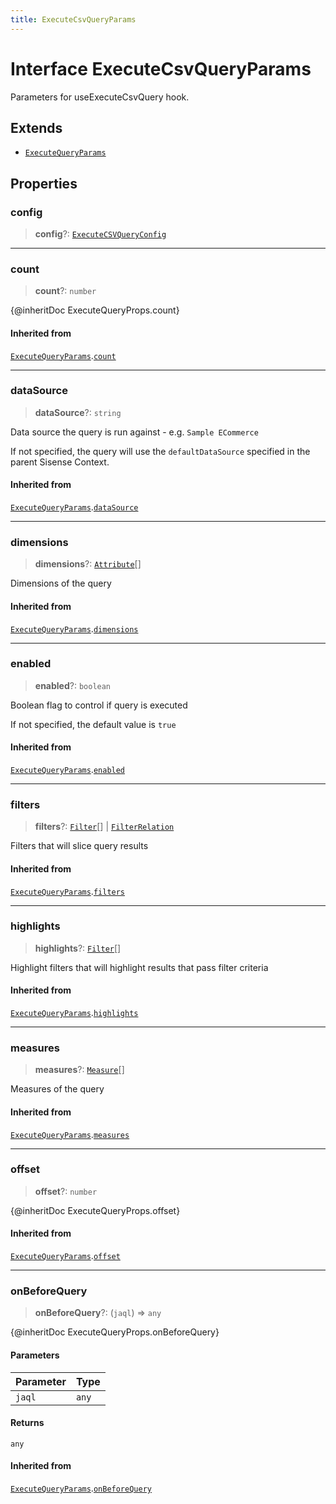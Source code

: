```yaml
---
title: ExecuteCsvQueryParams
---
```


# Interface ExecuteCsvQueryParams

Parameters for useExecuteCsvQuery hook.

## Extends

- [`ExecuteQueryParams`](interface.ExecuteQueryParams-2.md)

## Properties

### config

> **config**?: [`ExecuteCSVQueryConfig`](../../sdk-ui/type-aliases/type-alias.ExecuteCSVQueryConfig.md)

***

### count

> **count**?: `number`

{@inheritDoc ExecuteQueryProps.count}

#### Inherited from

[`ExecuteQueryParams`](interface.ExecuteQueryParams-2.md).[`count`](interface.ExecuteQueryParams-2.md#count)

***

### dataSource

> **dataSource**?: `string`

Data source the query is run against - e.g. `Sample ECommerce`

If not specified, the query will use the `defaultDataSource` specified in the parent Sisense Context.

#### Inherited from

[`ExecuteQueryParams`](interface.ExecuteQueryParams-2.md).[`dataSource`](interface.ExecuteQueryParams-2.md#datasource)

***

### dimensions

> **dimensions**?: [`Attribute`](../../sdk-data/interfaces/interface.Attribute.md)[]

Dimensions of the query

#### Inherited from

[`ExecuteQueryParams`](interface.ExecuteQueryParams-2.md).[`dimensions`](interface.ExecuteQueryParams-2.md#dimensions)

***

### enabled

> **enabled**?: `boolean`

Boolean flag to control if query is executed

If not specified, the default value is `true`

#### Inherited from

[`ExecuteQueryParams`](interface.ExecuteQueryParams-2.md).[`enabled`](interface.ExecuteQueryParams-2.md#enabled)

***

### filters

> **filters**?: [`Filter`](../../sdk-data/interfaces/interface.Filter.md)[] \| [`FilterRelation`](../../sdk-data/interfaces/interface.FilterRelation.md)

Filters that will slice query results

#### Inherited from

[`ExecuteQueryParams`](interface.ExecuteQueryParams-2.md).[`filters`](interface.ExecuteQueryParams-2.md#filters)

***

### highlights

> **highlights**?: [`Filter`](../../sdk-data/interfaces/interface.Filter.md)[]

Highlight filters that will highlight results that pass filter criteria

#### Inherited from

[`ExecuteQueryParams`](interface.ExecuteQueryParams-2.md).[`highlights`](interface.ExecuteQueryParams-2.md#highlights)

***

### measures

> **measures**?: [`Measure`](../../sdk-data/interfaces/interface.Measure.md)[]

Measures of the query

#### Inherited from

[`ExecuteQueryParams`](interface.ExecuteQueryParams-2.md).[`measures`](interface.ExecuteQueryParams-2.md#measures)

***

### offset

> **offset**?: `number`

{@inheritDoc ExecuteQueryProps.offset}

#### Inherited from

[`ExecuteQueryParams`](interface.ExecuteQueryParams-2.md).[`offset`](interface.ExecuteQueryParams-2.md#offset)

***

### onBeforeQuery

> **onBeforeQuery**?: (`jaql`) => `any`

{@inheritDoc ExecuteQueryProps.onBeforeQuery}

#### Parameters

| Parameter | Type |
| :------ | :------ |
| `jaql` | `any` |

#### Returns

`any`

#### Inherited from

[`ExecuteQueryParams`](interface.ExecuteQueryParams-2.md).[`onBeforeQuery`](interface.ExecuteQueryParams-2.md#onbeforequery)
